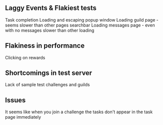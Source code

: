 ## Laggy Events & Flakiest tests
Task completion
Loading and escaping popup window
Loading guild page - seems slower than other pages
searchbar
Loading messages page - even with no messages slower than other loading

## Flakiness in performance
Clicking on rewards

## Shortcomings in test server
Lack of sample test challenges and guilds

## Issues
It seems like when you join a challenge the tasks don't appear in the task page immediately